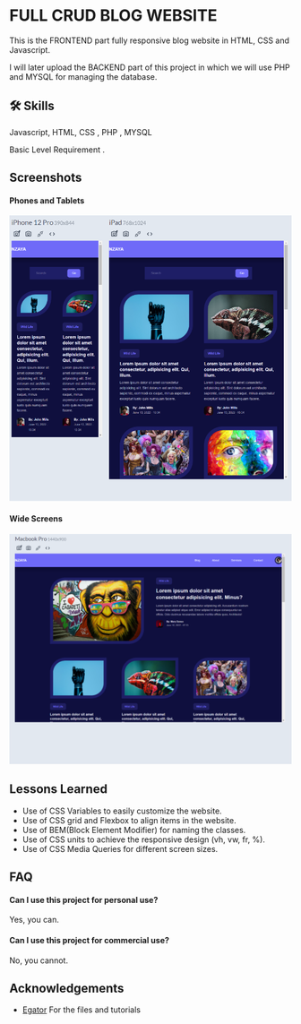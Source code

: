 
# FULL CRUD BLOG WEBSITE

This is the FRONTEND part fully responsive blog website in HTML, CSS and Javascript.

I will later upload the BACKEND part of this project in which we will use PHP and  MYSQL for managing the database.


## 🛠 Skills
Javascript, HTML, CSS , PHP , MYSQL

Basic Level Requirement .


## Screenshots
#### Phones and Tablets
![Phone and Tablet Screenshot](https://github.com/Nzaya/Blog-Website-FRONTEND/blob/main/images/shot2.png?raw=true)

#### Wide Screens
![Wide Screens Screenshot](https://github.com/Nzaya/Blog-Website-FRONTEND/blob/main/images/shot1.png?raw=true)




## Lessons Learned

- Use of CSS Variables to easily customize the website.
- Use of CSS grid and Flexbox to align items in the website.
- Use of BEM(Block Element Modifier) for naming the classes.
- Use of CSS units to achieve the responsive design (vh, vw, fr, %).
- Use of CSS Media Queries for different screen sizes.


## FAQ

#### Can I use this project for personal use?

Yes, you can. 

#### Can I use this project for commercial use?

No, you cannot.


## Acknowledgements

 - [Egator](https://www.youtube.com/results?search_query=egator)
For the files and tutorials
